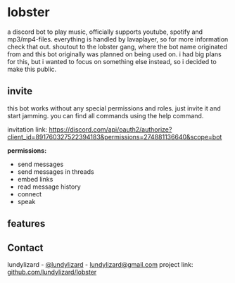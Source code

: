 # lobster
a discord bot to play music, officially supports youtube, spotify and mp3/mp4-files.
everything is handled by lavaplayer, so for more information check that out.
shoutout to the lobster gang, where the bot name originated from and this bot originally was planned on being used on.
i had big plans for this, but i wanted to focus on something else instead, so i decided to make this public.
## invite
this bot works without any special permissions and roles. just invite it and start jamming. you can find all commands using the help command.

invitation link: https://discord.com/api/oauth2/authorize?client_id=891760327522394183&permissions=274881136640&scope=bot

**permissions:**
* send messages
* send messages in threads
* embed links
* read message history
* connect
* speak
## features

## Contact

lundylizard - [@lundylizard](https://twitter.com/twitter_handle) - lundylizard@gmail.com
project link: [github.com/lundylizard/lobster](https://github.com/lundylizard/lobster)